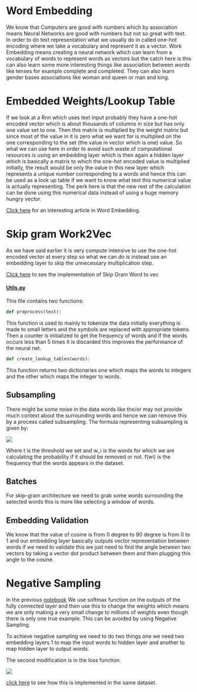 # Word Embedding
We know that Computers are good with numbers which by association means Neural Networks are good with numbers but not so great with text. In order to do text representation what we usually do in called one-hot encoding where we take a vocabulary and represent it as a vector. Work Embedding means creating a neural network which can learn from a vocabulary of words to represent words as vectors but the catch here is this can also learn some more interesting things like association between words like tenses for example complete and completed. They can also learn gender bases associations like woman and queen or man and king.


# Embedded Weights/Lookup Table
If we look at a Rnn which uses text input probably they have a one-hot encoded vector which is about thousands of columns in size but has only one value set to one. Then this matrix is multiplied by the weight matrix but since most of the value in it is zero what we want for is multiplied on the one corresponding to the set (the value in vector which is one) value. So what we can use here in order to avoid such waste of computational resources is using an embedding layer which is then again a hidden layer which is basically a matrix to which the one-hot encoded value is multiplied initially, the result would be only the value in this new layer which represents a unique number corresponding to a words and hence this can be used as a look up table if we want to know what text this numerical value is actually representing. The perk here is that the new rest of the calculation can be done using this numerical data instead of using a huge memory hungry vector.

[Click here](https://towardsdatascience.com/what-the-heck-is-word-embedding-b30f67f01c81) for an interesting article in Word Embedding.

# Skip gram Work2Vec
As we have said earlier it is very compute intensive to use the one-hot encoded vector at every step so what we can do is instead use an embedding layer to skip the unnecessary multiplication step.

[Click here](https://github.com/abhijitramesh/EmbeddingsandWord2Vec/blob/master/Skip_Grams.ipynb) to see the implementation of Skip Gram Word to vec

#### [Utils.py](https://github.com/abhijitramesh/EmbeddingsandWord2Vec/blob/master/utils.py)
This file contains two functions:
 ```python
def preprocess(text):
```
This function is used to mainly to tokenize the data initially everything is made to small letters and the symbols are replaced with appropriate tokens. Then a counter is initialized to get the frequency of words and if the words occurs less than 5 times it is discarded this improves the performance of the neural net.

```python
def create_lookup_tables(words):
```

This function returns two dictionaries one which maps the words to integers and the other which maps the integer to words.

## Subsampling
There might be some noise in the data words like the/or may not provide much context about the surrounding words and hence we can remove this by a process called subsampling. The formula representing subsampling is given by:

<img src="https://render.githubusercontent.com/render/math?math=P(W_i) = 1 - \sqrt{\frac{t}{f(w_i)}}">

Where t is the threshold we set and w_i is the words for which we are calculating the probability if it should be removed or not. f(wi) is the frequency that the words appears in the dataset.

## Batches 
For skip-gram architecture we need to grab some words surrounding the selected words this is more like selecting a window of words.

## Embedding Validation
We know that the value of cosine is from 0 degree to 90 degree is from 0 to 1 and our embedding layer basically outputs vector representation between words if we need to validate this we just need to find the angle between two vectors by taking a vector dot product between them and then plugging this angle to the cosine.

# Negative Sampling

In the previous [notebook](https://github.com/abhijitramesh/EmbeddingsandWord2Vec/blob/master/Skip_Grams.ipynb) We use softmax function on the outputs of the fully connected layer and then use this to change the weights which means we are only making a very small change to millions of weights even though there is only one true example. This can be avoided by using Negative Sampling.

To achieve negative sampling we need to do two things one we need two embedding layers 1 to map the input words to hidden layer and another to map hidden layer to output words.

The second modification is in the loss function.

<img src="https://render.githubusercontent.com/render/math?math=-\large\log{\sigma\left(u_{w_O}\hspace{0.001em}^\top v_{w_I}\right)} -
\sum_i^N \mathbb{E}_{w_i \sim P_n(w)}\log{\sigma\left(-u_{w_i}\hspace{0.001em}^\top v_{w_I}\right)}">

[click here](https://github.com/abhijitramesh/EmbeddingsandWord2Vec/blob/master/Negative_Sampling.ipynb) to see how this is implemented in the same dataset.